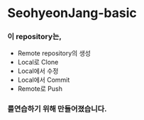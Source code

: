 # SeohyeonJang-basic
### 이 repository는,
* Remote repository의 생성
* Local로 Clone
* Local에서 수정
* Local에서 Commit
* Remote로 Push
### 를연습하기 위해 만들어졌습니다.
